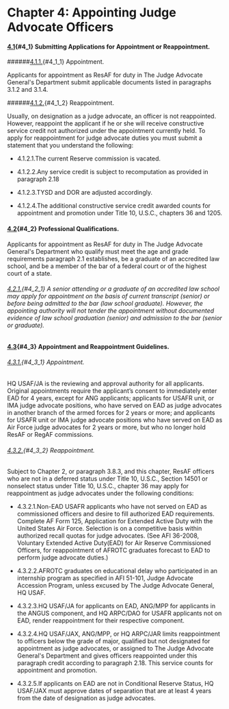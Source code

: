 # Chapter 4: Appointing Judge Advocate Officers

#### [4.1](#4_1){#4_1} Submitting Applications for Appointment or Reappointment.

######[4.1.1.](#4_1_1){#4_1_1} Appointment. 

Applicants for appointment as ResAF for duty in The Judge Advocate General's Department submit applicable documents listed in paragraphs 3.1.2 and 3.1.4. 

######[4.1.2.](#4_1_2){#4_1_2} Reappointment. 

Usually, on designation as a judge advocate, an officer is not reappointed. However, reappoint the applicant if he or she will receive constructive service credit not authorized under the appointment currently held. To apply for reappointment for judge advocate duties you must submit a statement that you understand the following: 

+ 4.1.2.1.The current Reserve commission is vacated. 

+ 4.1.2.2.Any service credit is subject to recomputation as provided in paragraph 2.18

+ 4.1.2.3.TYSD and DOR are adjusted accordingly. 

+ 4.1.2.4.The additional constructive service credit awarded counts for appointment and promotion under Title 10, U.S.C., chapters 36 and 1205. 

#### [4.2](#4_2){#4_2} Professional Qualifications. 

Applicants for appointment as ResAF for duty in The Judge Advocate General's Department who qualify must meet the age and grade requirements paragraph 2.1 establishes, be a graduate of an accredited law school, and be a member of the bar of a federal court or of the highest court of a state. 

###### [4.2.1.](#4_2_1){#4_2_1} A senior attending or a graduate of an accredited law school may apply for appointment on the basis of current transcript (senior) or before being admitted to the bar (law school graduate). However, the appointing authority will not tender the appointment without documented evidence of law school graduation (senior) and admission to the bar (senior or graduate). 

#### [4.3](#4_3){#4_3} Appointment and Reappointment Guidelines.

###### [4.3.1.](#4_3_1){#4_3_1} Appointment. 

HQ USAF/JA is the reviewing and approval authority for all applicants. Original appointments require the applicant’s consent to immediately enter EAD for 4 years, except for ANG applicants; applicants for USAFR unit, or IMA judge advocate positions, who have served on EAD as judge advocates in another branch of the armed forces for 2 years or more; and applicants for USAFR unit or IMA judge advocate positions who have served on EAD as Air Force judge advocates for 2 years or more, but who no longer hold ResAF or RegAF commissions. 

###### [4.3.2.](#4_3_2){#4_3_2} Reappointment. 

Subject to Chapter 2, or paragraph 3.8.3, and this chapter, ResAF officers who are not in a deferred status under Title 10, U.S.C., Section 14501 or nonselect status under Title 10, U.S.C., chapter 36 may apply for reappointment as judge advocates under the following conditions: 

+ 4.3.2.1.Non-EAD USAFR applicants who have not served on EAD as commissioned officers and desire to fill authorized EAD requirements. Complete AF Form 125, Application for Extended Active Duty with the United States Air Force. Selection is on a competitive basis within authorized recall quotas for judge advocates. (See AFI 36-2008, Voluntary Extended Active Duty(EAD) for Air Reserve Commissioned Officers, for reappointment of AFROTC graduates forecast to EAD to perform judge advocate duties.) 

+ 4.3.2.2.AFROTC graduates on educational delay who participated in an internship program as specified in AFI 51-101, Judge Advocate Accession Program, unless excused by The Judge Advocate General, HQ USAF. 

+ 4.3.2.3.HQ USAF/JA for applicants on EAD, ANG/MPP for applicants in the ANGUS component, and HQ ARPC/DAO for USAFR applicants not on EAD, render reappointment for their respective component. 

+ 4.3.2.4.HQ USAF/JAX, ANG/MPP, or HQ ARPC/JAR limits reappointment to officers below the grade of major, qualified but not designated for appointment as judge advocates, or assigned to The Judge Advocate General's Department and gives officers reappointed under this paragraph credit according to paragraph 2.18. This service counts for appointment and promotion. 

+ 4.3.2.5.If applicants on EAD are not in Conditional Reserve Status, HQ USAF/JAX must approve dates of separation that are at least 4 years from the date of designation as judge advocates. 